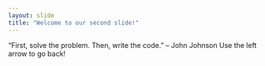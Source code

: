 ```yaml
---
layout: slide
title: "Welcome to our second slide!"
---
```

“First, solve the problem. Then, write the code.” – John Johnson
Use the left arrow to go back!
